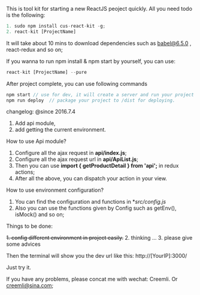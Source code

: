 This is tool kit for starting a new ReactJS peoject quickly.
All you need todo is the following:

```js
1. sudo npm install cus-react-kit -g;
2. react-kit [ProjectName]
```

It will take about 10 mins to download dependencies such as babel@6.5.0 , react-redux and so on;

If you wanna to run  npm install & npm start by yourself, you can use:

```js
react-kit [ProjectName] --pure
```

After project complete, you can use following commands

```js
npm start // use for dev, it will create a server and run your project
npm run deploy  // package your project to /dist for deploying.
```

changelog: @since 2016.7.4
1. Add api module, 
2. add getting the current environment.


How to use Api module?
1. Configure all the ajax request in **api/index.js**;
2. Configure all the ajax request url in **api/ApiList.js**;
3. Then you can use **import { getProductDetail } from 'api';** in redux actions;
4. After all the above, you can dispatch your action in your view.

How to use environment configuration?
1. You can find the configuration and functions in **src/config.js*
2. Also you can use the functions given by Config such as getEnv(), isMock() and so on;


Things to be done:

~~1. config different environment in project easily.~~
2. thinking ...
3. please give some advices


Then the terminal will show you the dev url like this: http://[YourIP]:3000/

Just try it.

If you have any problems, please concat me with wechat: Creemli. Or creemli@sina.com;
